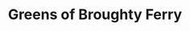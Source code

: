 ---
title: "Greens of Broughty Ferry"
url: /broughty-ferry/greens-of-broughty-ferry/
shop: convenience
---